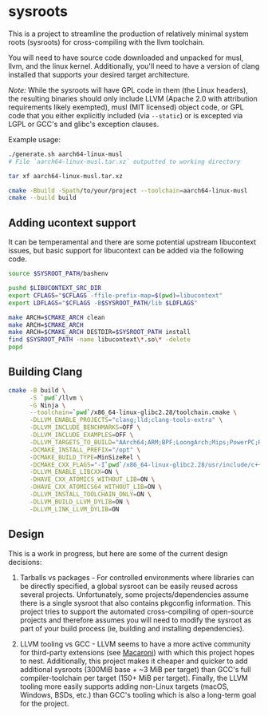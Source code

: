 # sysroots

This is a project to streamline the production of relatively minimal system
roots (sysroots) for cross-compiling with the llvm toolchain.

You will need to have source code downloaded and unpacked for musl, llvm, and
the linux kernel.  Additionally, you'll need to have a version of clang
installed that supports your desired target architecture.

_Note:_ While the sysroots will have GPL code in them (the Linux headers), the
 resulting binaries should only include LLVM (Apache 2.0 with attribution
 requirements likely exempted), musl (MIT licensed) object code, or GPL code
 that you either explicitly included (via `--static`) or is excepted via LGPL
 or GCC's and glibc's exception clauses.

Example usage:
```bash
./generate.sh aarch64-linux-musl
# File `aarch64-linux-musl.tar.xz` outputted to working directory

tar xf aarch64-linux-musl.tar.xz

cmake -Bbuild -Spath/to/your/project --toolchain=aarch64-linux-musl
cmake --build build
```

## Adding ucontext support

It can be temperamental and there are some potential upstream libucontext
issues, but basic support for libucontext can be added via the following code.

```bash
source $SYSROOT_PATH/bashenv

pushd $LIBUCONTEXT_SRC_DIR
export CFLAGS="$CFLAGS -ffile-prefix-map=$(pwd)=libucontext"
export LDFLAGS="$CFLAGS -B$SYSROOT_PATH/lib $LDFLAGS"

make ARCH=$CMAKE_ARCH clean
make ARCH=$CMAKE_ARCH
make ARCH=$CMAKE_ARCH DESTDIR=$SYSROOT_PATH install
find $SYSROOT_PATH -name libucontext\*.so\* -delete
popd
```

## Building Clang

```bash
cmake -B build \
      -S `pwd`/llvm \
      -G Ninja \
      --toolchain=`pwd`/x86_64-linux-glibc2.28/toolchain.cmake \
      -DLLVM_ENABLE_PROJECTS="clang;lld;clang-tools-extra" \
      -DLLVM_INCLUDE_BENCHMARKS=OFF \
      -DLLVM_INCLUDE_EXAMPLES=OFF \
      -DLLVM_TARGETS_TO_BUILD="AArch64;ARM;BPF;LoongArch;Mips;PowerPC;RISCV;Sparc;WebAssembly;X86" \
      -DCMAKE_INSTALL_PREFIX="/opt" \
      -DCMAKE_BUILD_TYPE=MinSizeRel \
      -DCMAKE_CXX_FLAGS="-I`pwd`/x86_64-linux-glibc2.28/usr/include/c++/v1/" \
      -DLLVM_ENABLE_LIBCXX=ON \
      -DHAVE_CXX_ATOMICS_WITHOUT_LIB=ON \
      -DHAVE_CXX_ATOMICS64_WITHOUT_LIB=ON \
      -DLLVM_INSTALL_TOOLCHAIN_ONLY=ON \
      -DLLVM_BUILD_LLVM_DYLIB=ON \
      -DLLVM_LINK_LLVM_DYLIB=ON
```

## Design

This is a work in progress, but here are some of the current design decisions:

1. Tarballs vs packages - For controlled environments where libraries can be
directly specified, a global sysroot can be easily reused across several
projects.  Unfortunately, some projects/dependencies assume there is a single
sysroot that also contains pkgconfig information.  This project tries to
support the automated cross-compiling of open-source projects and therefore
assumes you will need to modify the sysroot as part of your build process
(ie, building and installing dependencies).

2. LLVM tooling vs GCC - LLVM seems to have a more active community for
third-party extensions (see 
[Macaroni](https://blog.trailofbits.com/2023/09/11/holy-macroni-a-recipe-for-progressive-language-enhancement/))
with which this project hopes to nest.  Additionally, this project makes it
cheaper and quicker to add additional sysroots (300MiB base + ~3 MiB per
target) than GCC's full compiler-toolchain per target (150+ MiB per target).
Finally, the LLVM tooling more easily supports adding non-Linux targets
(macOS, Windows, BSDs, etc.) than GCC's tooling which is also a long-term
goal for the project.
